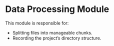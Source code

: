 # Data Processing Module
This module is responsible for:
- Splitting files into manageable chunks.
- Recording the project’s directory structure.
